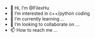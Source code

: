 - 👋 Hi, I’m @FilexHu
- 👀 I’m interested in c++/python coding
- 🌱 I’m currently learning ...
- 💞️ I’m looking to collaborate on ...
- 📫 How to reach me ...

<!---
FilexHu/FilexHu is a ✨ special ✨ repository because its `README.md` (this file) appears on your GitHub profile.
You can click the Preview link to take a look at your changes.
--->
